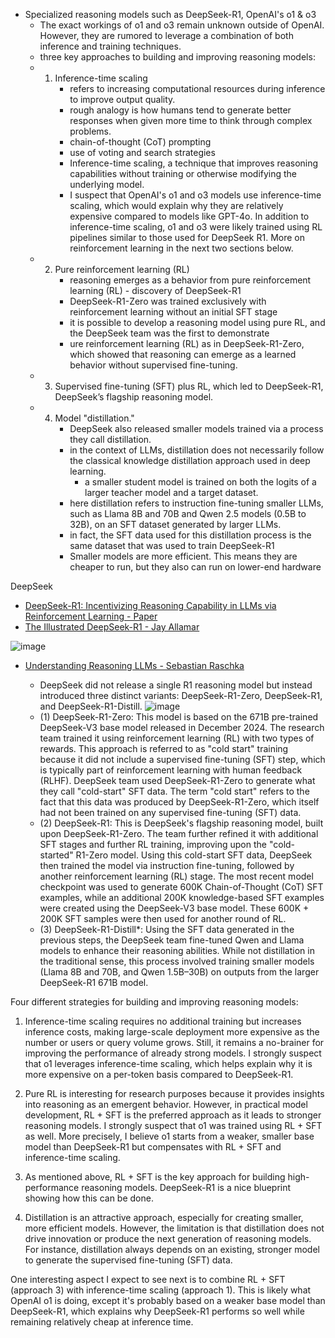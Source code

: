 - Specialized reasoning models such as DeepSeek-R1, OpenAI's o1 & o3
  - The exact workings of o1 and o3 remain unknown outside of OpenAI. However, they are rumored to leverage a combination of both inference and training techniques.
  - three key approaches to building and improving reasoning models:
  - 1) Inference-time scaling
       - refers to increasing computational resources during inference to improve output quality.
       - rough analogy is how humans tend to generate better responses when given more time to think through complex problems.
       - chain-of-thought (CoT) prompting
       - use of voting and search strategies
       - Inference-time scaling, a technique that improves reasoning capabilities without training or otherwise modifying the underlying model.
       - I suspect that OpenAI's o1 and o3 models use inference-time scaling, which would explain why they are relatively expensive compared to models like GPT-4o. In addition to inference-time scaling, o1 and o3 were likely trained using RL pipelines similar to those used for DeepSeek R1. More on reinforcement learning in the next two sections below.
  - 2) Pure reinforcement learning (RL)
       - reasoning emerges as a behavior from pure reinforcement learning (RL) - discovery of DeepSeek-R1
       - DeepSeek-R1-Zero was trained exclusively with reinforcement learning without an initial SFT stage
       - it is possible to develop a reasoning model using pure RL, and the DeepSeek team was the first to demonstrate
       - ure reinforcement learning (RL) as in DeepSeek-R1-Zero, which showed that reasoning can emerge as a learned behavior without supervised fine-tuning.
  - 3) Supervised fine-tuning (SFT) plus RL, which led to DeepSeek-R1, DeepSeek’s flagship reasoning model.
  - 4) Model "distillation."
       - DeepSeek also released smaller models trained via a process they call distillation.
       - in the context of LLMs, distillation does not necessarily follow the classical knowledge distillation approach used in deep learning.
         - a smaller student model is trained on both the logits of a larger teacher model and a target dataset.
       - here distillation refers to instruction fine-tuning smaller LLMs, such as Llama 8B and 70B and Qwen 2.5 models (0.5B to 32B), on an SFT dataset generated by larger LLMs.
       - in fact, the SFT data used for this distillation process is the same dataset that was used to train DeepSeek-R1
       - Smaller models are more efficient. This means they are cheaper to run, but they also can run on lower-end hardware

DeepSeek
- [DeepSeek-R1: Incentivizing Reasoning Capability in LLMs via Reinforcement Learning - Paper](https://arxiv.org/abs/2501.12948)
-  [The Illustrated DeepSeek-R1 - Jay Allamar](https://newsletter.languagemodels.co/p/the-illustrated-deepseek-r1)

 ![image](https://github.com/user-attachments/assets/48fcb97a-e9d3-4def-bc58-737868c567b7)


- [Understanding Reasoning LLMs - Sebastian Raschka](https://www.linkedin.com/pulse/understanding-reasoning-llms-sebastian-raschka-phd-1tshc/?trackingId=IUjZ42GWSOmZmtdNX5lBRw%3D%3D)
         
  - DeepSeek did not release a single R1 reasoning model but instead introduced three distinct variants: DeepSeek-R1-Zero, DeepSeek-R1, and DeepSeek-R1-Distill.
   ![image](https://github.com/user-attachments/assets/3a917d7a-97ba-4951-be0e-b42b53ee29fe)
  - (1) DeepSeek-R1-Zero: This model is based on the 671B pre-trained DeepSeek-V3 base model released in December 2024. The research team trained it using reinforcement learning (RL) with two types of rewards. This approach is referred to as "cold start" training because it did not include a supervised fine-tuning (SFT) step, which is typically part of reinforcement learning with human feedback (RLHF). DeepSeek team used DeepSeek-R1-Zero to generate what they call "cold-start" SFT data. The term "cold start" refers to the fact that this data was produced by DeepSeek-R1-Zero, which itself had not been trained on any supervised fine-tuning (SFT) data.
  - (2) DeepSeek-R1: This is DeepSeek's flagship reasoning model, built upon DeepSeek-R1-Zero. The team further refined it with additional SFT stages and further RL training, improving upon the "cold-started" R1-Zero model.  Using this cold-start SFT data, DeepSeek then trained the model via instruction fine-tuning, followed by another reinforcement learning (RL) stage. The most recent model checkpoint was used to generate 600K Chain-of-Thought (CoT) SFT examples, while an additional 200K knowledge-based SFT examples were created using the DeepSeek-V3 base model. These 600K + 200K SFT samples were then used for another round of RL. 
  - (3) DeepSeek-R1-Distill*: Using the SFT data generated in the previous steps, the DeepSeek team fine-tuned Qwen and Llama models to enhance their reasoning abilities. While not distillation in the traditional sense, this process involved training smaller models (Llama 8B and 70B, and Qwen 1.5B–30B) on outputs from the larger DeepSeek-R1 671B model. 
    
Four different strategies for building and improving reasoning models:

1. Inference-time scaling requires no additional training but increases inference costs, making large-scale deployment more expensive as the number or users or query volume grows. Still, it remains a no-brainer for improving the performance of already strong models. I strongly suspect that o1 leverages inference-time scaling, which helps explain why it is more expensive on a per-token basis compared to DeepSeek-R1.

2. Pure RL is interesting for research purposes because it provides insights into reasoning as an emergent behavior. However, in practical model development, RL + SFT is the preferred approach as it leads to stronger reasoning models. I strongly suspect that o1 was trained using RL + SFT as well. More precisely, I believe o1 starts from a weaker, smaller base model than DeepSeek-R1 but compensates with RL + SFT and inference-time scaling.

3. As mentioned above, RL + SFT is the key approach for building high-performance reasoning models. DeepSeek-R1 is a nice blueprint showing how this can be done.

4. Distillation is an attractive approach, especially for creating smaller, more efficient models. However, the limitation is that distillation does not drive innovation or produce the next generation of reasoning models. For instance, distillation always depends on an existing, stronger model to generate the supervised fine-tuning (SFT) data.

One interesting aspect I expect to see next is to combine RL + SFT (approach 3) with inference-time scaling (approach 1). This is likely what OpenAI o1 is doing, except it's probably based on a weaker base model than DeepSeek-R1, which explains why DeepSeek-R1 performs so well while remaining relatively cheap at inference time.
